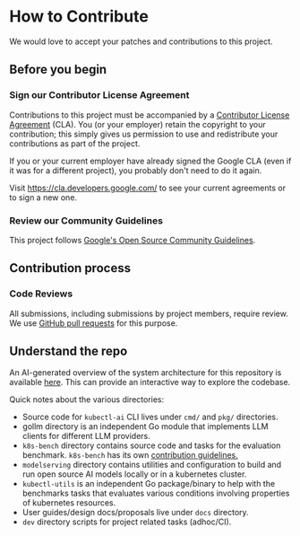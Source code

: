 # How to Contribute

We would love to accept your patches and contributions to this project.

## Before you begin

### Sign our Contributor License Agreement

Contributions to this project must be accompanied by a
[Contributor License Agreement](https://cla.developers.google.com/about) (CLA).
You (or your employer) retain the copyright to your contribution; this simply
gives us permission to use and redistribute your contributions as part of the
project.

If you or your current employer have already signed the Google CLA (even if it
was for a different project), you probably don't need to do it again.

Visit <https://cla.developers.google.com/> to see your current agreements or to
sign a new one.

### Review our Community Guidelines

This project follows [Google's Open Source Community
Guidelines](https://opensource.google/conduct/).

## Contribution process

### Code Reviews

All submissions, including submissions by project members, require review. We
use [GitHub pull requests](https://docs.github.com/articles/about-pull-requests)
for this purpose.

## Understand the repo

An AI-generated overview of the system architecture for this repository is
available [here](https://deepwiki.com/GoogleCloudPlatform/kubectl-ai/). This can
provide an interactive way to explore the codebase.

Quick notes about the various directories:
- Source code for `kubectl-ai` CLI lives under `cmd/` and `pkg/` directories.
- gollm directory is an independent Go module that implements LLM clients for
different LLM providers.
- `k8s-bench` directory contains source code and tasks for the evaluation benchmark. `k8s-bench` has its own [contribution guidelines.](k8s-bench/contributions.md)
- `modelserving` directory contains utilities and configuration to build and run
open source AI models locally or in a kubernetes cluster.
- `kubectl-utils` is an independent Go package/binary to help with the benchmarks tasks
that evaluates various conditions involving properties of kubernetes resources.
- User guides/design docs/proposals live under `docs` directory.
- `dev` directory scripts for project related tasks (adhoc/CI).
